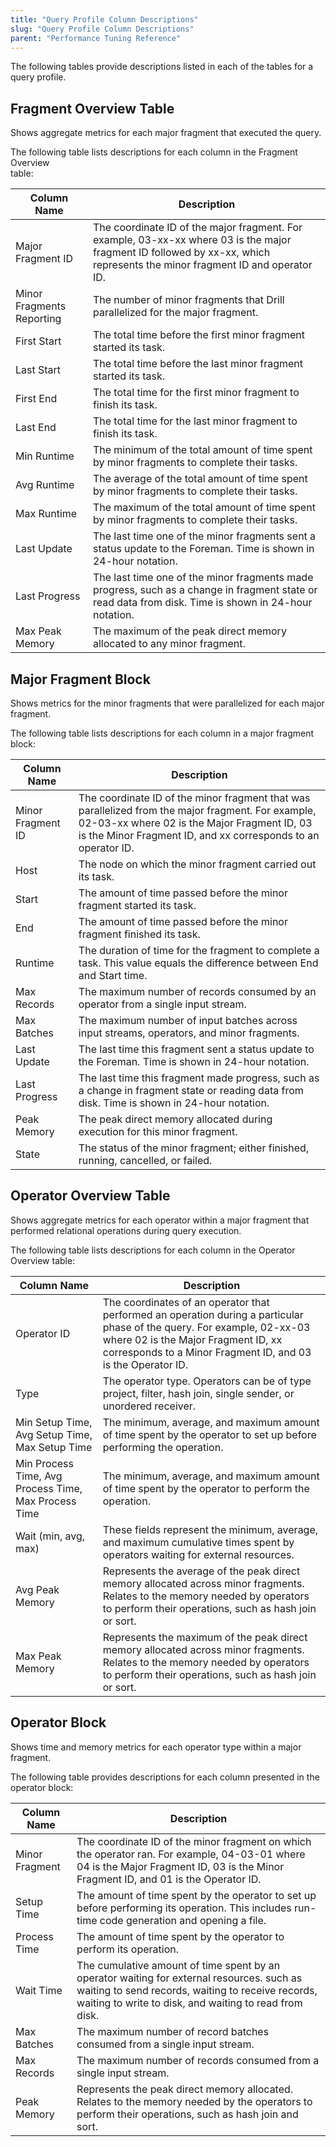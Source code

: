 ```yaml
---
title: "Query Profile Column Descriptions"
slug: "Query Profile Column Descriptions"
parent: "Performance Tuning Reference"
--- 
```


The following tables provide descriptions listed in each of the tables for a query profile.  


## Fragment Overview  Table  

Shows aggregate metrics for each major fragment that executed the query.

The following table lists descriptions for each column in the Fragment Overview  
table:  

| Column Name               | Description                                                                                                                                                                 |
|---------------------------|-----------------------------------------------------------------------------------------------------------------------------------------------------------------------------|
| Major Fragment ID         | The coordinate ID of the major fragment. For example, 03-xx-xx where 03 is the major fragment ID followed by xx-xx, which represents the minor fragment ID and operator ID. |
| Minor Fragments Reporting | The number of minor fragments that Drill parallelized for the major fragment.                                                                                               |
| First Start               | The total time before the first minor fragment started its task.                                                                                                            |
| Last Start                | The total time before the last minor fragment started its task.                                                                                                             |
| First End                 | The total time for the first minor fragment to finish its task.                                                                                                             |
| Last End                  | The total time for the last minor fragment to finish its task.                                                                                                              |
| Min Runtime               | The minimum of the total amount of time spent by minor fragments to complete their tasks.                                                                                   |
| Avg Runtime               | The average of the total amount of time spent by minor fragments to complete their tasks.                                                                                   |
| Max Runtime               | The maximum of the total amount of time spent by minor fragments to complete their tasks.                                                                                   |
| Last Update               | The last time one of the minor fragments sent a status update to the Foreman. Time is shown in 24-hour notation.                                                            |
| Last Progress             | The last time one of the minor fragments made progress, such as a change in fragment state or read data from disk. Time is shown in 24-hour notation.                       |
| Max Peak Memory           | The maximum of the peak direct memory allocated to any minor fragment.                                                                                                      |

## Major Fragment Block  

Shows metrics for the minor fragments that were parallelized for each major fragment.  

The following table lists descriptions for each column in a major fragment block:  

| Column Name       | Description                                                                                                                                                                                                        |
|-------------------|--------------------------------------------------------------------------------------------------------------------------------------------------------------------------------------------------------------------|
| Minor Fragment ID | The coordinate ID of the minor fragment that was parallelized from the major fragment. For example, 02-03-xx where 02 is the Major Fragment ID, 03 is the Minor Fragment ID, and xx corresponds to an operator ID. |
| Host              | The node on which the minor fragment carried out its task.                                                                                                                                                         |
| Start             | The amount of time passed before the minor fragment started its task.                                                                                                                                              |
| End               | The amount of time passed before the minor fragment finished its task.                                                                                                                                             |
| Runtime           | The duration of time for the fragment to complete a task. This value equals the difference between End and Start time.                                                                                             |
| Max Records       | The maximum number of records consumed by an operator from a single input stream.                                                                                                                                  |
| Max Batches       | The maximum number of input batches across input streams, operators, and minor fragments.                                                                                                                          |
| Last Update       | The last time this fragment sent a status update to the Foreman. Time is shown in 24-hour notation.                                                                                                                |
| Last Progress     | The last time this fragment made progress, such as a change in fragment state or reading data from disk. Time is shown in 24-hour notation.                                                                        |
| Peak Memory       | The peak direct memory allocated during execution for this minor fragment.                                                                                                                                         |
| State             | The status of the minor fragment; either finished, running, cancelled, or failed.                                                                                                                                  |


## Operator Overview  Table  

Shows aggregate metrics for each operator within a major fragment that performed relational operations during query execution.
 
The following table lists descriptions for each column in the Operator Overview table:

| Column Name                                          | Description                                                                                                                                                                                                                   |
|------------------------------------------------------|-------------------------------------------------------------------------------------------------------------------------------------------------------------------------------------------------------------------------------|
| Operator ID                                          | The coordinates of an operator that performed an operation during a particular phase of the query. For example, 02-xx-03 where 02 is the Major Fragment ID, xx corresponds to a Minor Fragment ID, and 03 is the Operator ID. |
| Type                                                 | The operator type. Operators can be of type project, filter, hash join, single sender, or unordered receiver.                                                                                                                 |
| Min Setup Time, Avg Setup Time, Max Setup Time       | The minimum, average, and maximum amount of time spent by the operator to set up before performing the operation.                                                                                                             |
| Min Process Time, Avg Process Time, Max Process Time | The minimum, average, and maximum  amount of time spent by the operator to perform the operation.                                                                                                                             |
| Wait (min, avg, max)                                 | These fields represent the minimum, average,  and maximum cumulative times spent by operators waiting for external resources.                                                                                                 |
| Avg Peak Memory                                      | Represents the average of the peak direct memory allocated across minor fragments. Relates to the memory needed by operators to perform their operations, such as hash join or sort.                                          |
| Max Peak Memory                                      | Represents the maximum of the peak direct memory allocated across minor fragments. Relates to the memory needed by operators to perform their operations, such as  hash join or sort.                                         |  

## Operator Block  

Shows time and memory metrics for each operator type within a major fragment.  

The following table provides descriptions for each column presented in the operator block:  

| Column Name    | Description                                                                                                                                                                                              |
|----------------|----------------------------------------------------------------------------------------------------------------------------------------------------------------------------------------------------------|
| Minor Fragment | The coordinate ID of the minor fragment on which the operator ran. For example, 04-03-01 where 04 is the Major Fragment ID, 03 is the Minor Fragment ID, and 01 is the Operator ID.                      |
| Setup Time     | The amount of time spent by the operator to set up before performing its operation. This includes run-time code generation and opening a file.                                                           |
| Process Time   | The amount of time spent by the operator to perform its operation.                                                                                                                                       |
| Wait Time      | The cumulative amount of time spent by an operator waiting for external resources. such as waiting to send records, waiting to receive records, waiting to write to disk, and waiting to read from disk. |
| Max Batches    | The maximum number of record batches consumed from a single input stream.                                                                                                                                |
| Max Records    | The maximum number of records consumed from a single input stream.                                                                                                                                       |
| Peak Memory    | Represents the peak direct memory allocated. Relates to the memory needed by the operators to perform their operations, such as  hash join and sort.                                                     |  


